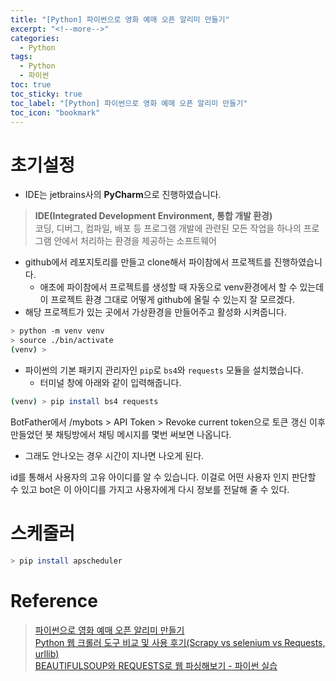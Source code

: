 ```yaml
---
title: "[Python] 파이썬으로 영화 예매 오픈 알리미 만들기"
excerpt: "<!--more-->"
categories:
  - Python
tags:
  - Python
  - 파이썬
toc: true
toc_sticky: true
toc_label: "[Python] 파이썬으로 영화 예매 오픈 알리미 만들기"
toc_icon: "bookmark"
---
```


# 초기설정

- IDE는 jetbrains사의 **PyCharm**으로 진행하였습니다.

> **IDE(Integrated Development Environment, 통합 개발 환경)**<br>
코딩, 디버그, 컴파일, 배포 등 프로그램 개발에 관련된 모든 작업을 하나의 프로그램 안에서 처리하는 환경을 제공하는 소프트웨어

- github에서 레포지토리를 만들고 clone해서 파이참에서 프로젝트를 진행하였습니다.
  - 애초에 파이참에서 프로젝트를 생성할 때 자동으로 venv환경에서 할 수 있는데 이 프로젝트 환경 그대로 어떻게 github에 올릴 수 있는지 잘 모르겠다.
- 해당 프로젝트가 있는 곳에서 가상환경을 만들어주고 활성화 시켜줍니다.

```zsh
> python -m venv venv
> source ./bin/activate
(venv) >
```

- 파이썬의 기본 패키지 관리자인 `pip`로 `bs4`와 `requests` 모듈을 설치했습니다.
  - 터미널 창에 아래와 같이 입력해줍니다.

```zsh
(venv) > pip install bs4 requests
```

BotFather에서 /mybots > API Token > Revoke current token으로 토큰 갱신 이후 만들었던 봇 채팅방에서 채팅 메시지를 몇번 써보면 나옵니다.
- 그래도 안나오는 경우 시간이 지나면 나오게 된다.

id를 통해서 사용자의 고유 아이디를 알 수 있습니다.
이걸로 어떤 사용자 인지 판단할 수 있고 bot은 이 아이디를 가지고 사용자에게 다시 정보를 전달해 줄 수 있다.

# 스케줄러

```zsh
> pip install apscheduler
```

# Reference

> [파이썬으로 영화 예매 오픈 알리미 만들기](https://www.inflearn.com/course/%EC%98%81%ED%99%94%EC%98%88%EB%A7%A4-%ED%8C%8C%EC%9D%B4%EC%8D%AC)<br>
[Python 웹 크롤러 도구 비교 및 사용 후기(Scrapy vs selenium vs Requests, urllib)](https://keyhyuk-kim.medium.com/python-%EC%9B%B9-%ED%81%AC%EB%A1%A4%EB%9F%AC-%EB%8F%84%EA%B5%AC-%EB%B9%84%EA%B5%90-%EB%B0%8F-%EC%82%AC%EC%9A%A9-%ED%9B%84%EA%B8%B0-scrapy-vs-selenium-vs-requests-urllib-6483041ca1ba)<br>
[BEAUTIFULSOUP와 REQUESTS로 웹 파싱해보기 - 파이썬 실습](https://library.gabia.com/contents/9239/)